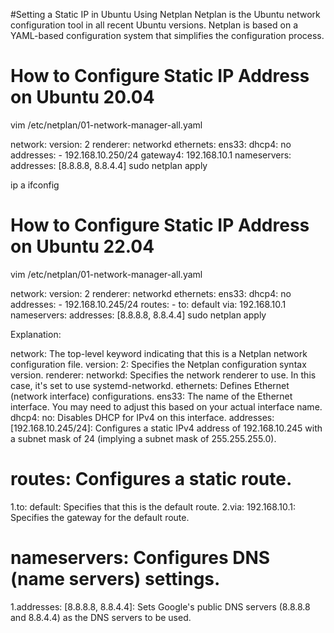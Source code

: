 #Setting a Static IP in Ubuntu Using Netplan
Netplan is the Ubuntu network configuration tool in all recent Ubuntu versions. Netplan is based on a YAML-based configuration system that simplifies the configuration process.

# How to Configure Static IP Address on Ubuntu 20.04

vim /etc/netplan/01-network-manager-all.yaml

network:
  version: 2
  renderer: networkd
  ethernets:
    ens33:
      dhcp4: no
      addresses:
        - 192.168.10.250/24
      gateway4: 192.168.10.1
      nameservers:
          addresses: [8.8.8.8, 8.8.4.4]
sudo netplan apply

ip a ifconfig

# How to Configure Static IP Address on Ubuntu 22.04

vim /etc/netplan/01-network-manager-all.yaml

network:
  version: 2
  renderer: networkd
  ethernets:
    ens33:
      dhcp4: no
      addresses:
        - 192.168.10.245/24
      routes:
        - to: default
          via: 192.168.10.1
      nameservers:
          addresses: [8.8.8.8, 8.8.4.4]
sudo netplan apply

Explanation:

network: The top-level keyword indicating that this is a Netplan network configuration file.
version: 2: Specifies the Netplan configuration syntax version.
renderer: networkd: Specifies the network renderer to use. In this case, it's set to use systemd-networkd.
ethernets: Defines Ethernet (network interface) configurations.
ens33: The name of the Ethernet interface. You may need to adjust this based on your actual interface name.
dhcp4: no: Disables DHCP for IPv4 on this interface.
addresses: [192.168.10.245/24]: Configures a static IPv4 address of 192.168.10.245 with a subnet mask of 24 (implying a subnet mask of 255.255.255.0).
# routes: Configures a static route.
 1.to: default: Specifies that this is the default route.
 2.via: 192.168.10.1: Specifies the gateway for the default route.
# nameservers: Configures DNS (name servers) settings.
1.addresses: [8.8.8.8, 8.8.4.4]: Sets Google's public DNS servers (8.8.8.8 and 8.8.4.4) as the DNS servers to be used.
